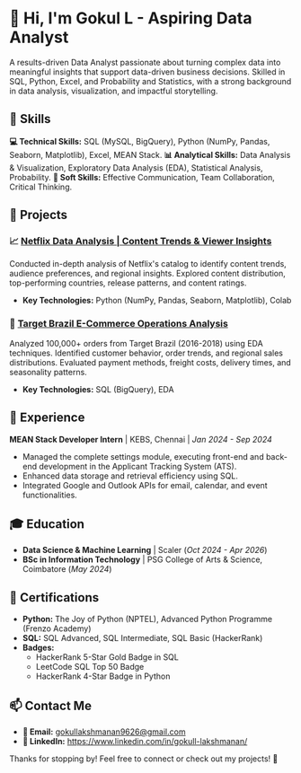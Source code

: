 # 👋 Hi, I'm Gokul L - Aspiring Data Analyst

A results-driven Data Analyst passionate about turning complex data into meaningful insights that support data-driven business decisions. Skilled in SQL, Python, Excel, and Probability and Statistics, with a strong background in data analysis, visualization, and impactful storytelling.

## 🚀 Skills

**💻 Technical Skills:** SQL (MySQL, BigQuery), Python (NumPy, Pandas, Seaborn, Matplotlib), Excel, MEAN Stack.
**📊 Analytical Skills:** Data Analysis & Visualization, Exploratory Data Analysis (EDA), Statistical Analysis, Probability.
**🤝 Soft Skills:** Effective Communication, Team Collaboration, Critical Thinking.

## 📂 Projects
### 📈 [Netflix Data Analysis | Content Trends & Viewer Insights](https://github.com/gokull-lakshmanan/Projects/tree/main/Netflix-Data-Exploration(Python))
Conducted in-depth analysis of Netflix's catalog to identify content trends, audience preferences, and regional insights. Explored content distribution, top-performing countries, release patterns, and content ratings.

- **Key Technologies:** Python (NumPy, Pandas, Seaborn, Matplotlib), Colab

### 🛒 [Target Brazil E-Commerce Operations Analysis](https://github.com/gokull-lakshmanan/Projects/tree/main/Target-Brazil-Ecommerce(SQL))
Analyzed 100,000+ orders from Target Brazil (2016-2018) using EDA techniques. Identified customer behavior, order trends, and regional sales distributions. Evaluated payment methods, freight costs, delivery times, and seasonality patterns.

- **Key Technologies:** SQL (BigQuery), EDA

## 💼 Experience
**MEAN Stack Developer Intern** | KEBS, Chennai | *Jan 2024 - Sep 2024*

- Managed the complete settings module, executing front-end and back-end development in the Applicant Tracking System (ATS).
- Enhanced data storage and retrieval efficiency using SQL.
- Integrated Google and Outlook APIs for email, calendar, and event functionalities.

## 🎓 Education
- **Data Science & Machine Learning** | Scaler (*Oct 2024 - Apr 2026*)
- **BSc in Information Technology** | PSG College of Arts & Science, Coimbatore (*May 2024*)

## 📜 Certifications
- **Python:** The Joy of Python (NPTEL), Advanced Python Programme (Frenzo Academy)
- **SQL:** SQL Advanced, SQL Intermediate, SQL Basic (HackerRank)
- **Badges:**
  - HackerRank 5-Star Gold Badge in SQL
  - LeetCode SQL Top 50 Badge
  - HackerRank 4-Star Badge in Python

## 📫 Contact Me
- **📧 Email:** gokullakshmanan9626@gmail.com
- **💼 LinkedIn:** https://www.linkedin.com/in/gokull-lakshmanan/

Thanks for stopping by! Feel free to connect or check out my projects! 🚀
